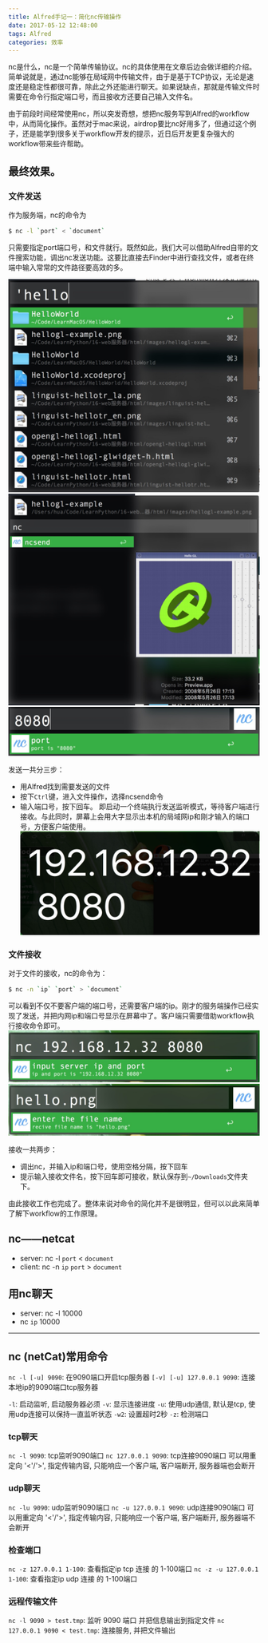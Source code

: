 ```yaml
---
title: Alfred手记一：简化nc传输操作
date: 2017-05-12 12:48:00 
tags: Alfred
categories: 效率
---
```


nc是什么，nc是一个简单传输协议。nc的具体使用在文章后边会做详细的介绍。简单说就是，通过nc能够在局域网中传输文件，由于是基于TCP协议，无论是速度还是稳定性都很可靠，除此之外还能进行聊天。如果说缺点，那就是传输文件时需要在命令行指定端口号，而且接收方还要自己输入文件名。

由于前段时间经常使用nc，所以突发奇想，想把nc服务写到Alfred的workflow中，从而简化操作。虽然对于mac来说，airdrop要比nc好用多了，但通过这个例子，还是能学到很多关于workflow开发的提示，近日后开发更复杂强大的workflow带来些许帮助。


## 最终效果。
### 文件发送
作为服务端，nc的命令为

```bash
$ nc -l `port` < `document`
```
只需要指定port端口号，和文件就行。既然如此，我们大可以借助Alfred自带的文件搜索功能，调出nc发送功能。这要比直接去Finder中进行查找文件，或者在终端中输入常常的文件路径要高效的多。

![14898397730412](alfred1-nc/14898397730412.jpg)
![14898397975568](alfred1-nc/14898397975568.jpg)
![14898398228729](assets/14898398228729.jpg)

发送一共分三步：

- 用Alfred找到需要发送的文件
- 按下`Ctrl`键，进入文件操作，选择ncsend命令
- 输入端口号，按下回车。
即启动一个终端执行发送监听模式，等待客户端进行接收。与此同时，屏幕上会用大字显示出本机的局域网ip和刚才输入的端口号，方便客户端使用。
![14898400344094](alfred1-nc/14898400344094.jpg)
### 文件接收
对于文件的接收，nc的命令为：

```bash
$ nc -n `ip` `port` > `document`
```
可以看到不仅不要客户端的端口号，还需要客户端的ip。刚才的服务端操作已经实现了发送，并把内网ip和端口号显示在屏幕中了。客户端只需要借助workflow执行接收命令即可。
![14898402129318](alfred1-nc/14898402129318.jpg)
![14898402642075](alfred1-nc/14898402642075.jpg)

接收一共两步：

- 调出nc，并输入ip和端口号，使用空格分隔，按下回车
- 提示输入接收文件名，按下回车即可接收，默认保存到`~/Downloads`文件夹下。

由此接收工作也完成了。整体来说对命令的简化并不是很明显，但可以以此来简单了解下workflow的工作原理。


## nc——netcat
- server: nc -l `port` < `document`
- client: nc -n `ip` `port` > `document`

## 用nc聊天
- server: nc -l 10000
- nc `ip` 10000

---

## nc (netCat)常用命令

`nc -l [-u] 9090`: 在9090端口开启tcp服务器
`[-v] [-u] 127.0.0.1 9090`: 连接本地ip的9090端口tcp服务器

`-l`: 启动监听, 启动服务器必须
`-v`: 显示连接进度
`-u`: 使用udp通信, 默认是tcp, 使用udp连接可以保持一直监听状态
`-w2`: 设置超时2秒
`-z`: 检测端口

### tcp聊天

`nc -l 9090`: tcp监听9090端口
`nc 127.0.0.1 9090`: tcp连接9090端口
可以用重定向 '<'/'>', 指定传输内容, 只能响应一个客户端, 客户端断开, 服务器端也会断开

### udp聊天

`nc -lu 9090`: udp监听9090端口
`nc -u 127.0.0.1 9090`: udp连接9090端口
可以用重定向 '<'/'>', 指定传输内容, 只能响应一个客户端, 客户端断开, 服务器端不会断开

### 检查端口

`nc -z 127.0.0.1 1-100`: 查看指定ip tcp 连接 的 1-100端口
`nc -z -u 127.0.0.1 1-100`: 查看指定ip udp 连接 的 1-100端口

### 远程传输文件

`nc -l 9090 > test.tmp`: 监听 9090 端口 并把信息输出到指定文件
`nc 127.0.0.1 9090 < test.tmp`: 连接服务, 并把文件输出


